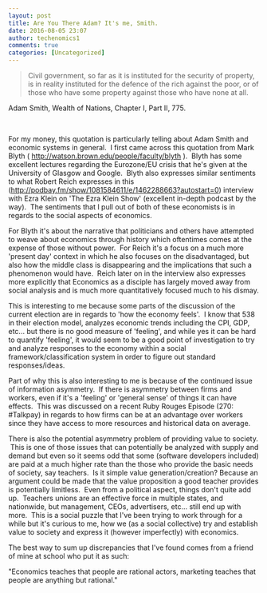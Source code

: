 ```yaml
---
layout: post
title: Are You There Adam? It's me, Smith.
date: 2016-08-05 23:07
author: techenomics1
comments: true
categories: [Uncategorized]
---
```

<blockquote>Civil government, so far as it is instituted for the security of property, is in reality instituted for the defence of the rich against the poor, or of those who have some property against those who have none at all.</blockquote>
Adam Smith, Wealth of Nations, Chapter I, Part II, 775.

&nbsp;

For my money, this quotation is particularly telling about Adam Smith and economic systems in general.  I first came across this quotation from Mark Blyth ( http://watson.brown.edu/people/faculty/blyth ).  Blyth has some excellent lectures regarding the Eurozone/EU crisis that he's given at the University of Glasgow and Google.  Blyth also expresses similar sentiments to what Robert Reich expresses in this (http://podbay.fm/show/1081584611/e/1462288663?autostart=0) interview with Ezra Klein on 'The Ezra Klein Show' (excellent in-depth podcast by the way).  The sentiments that I pull out of both of these economists is in regards to the social aspects of economics.

For Blyth it's about the narrative that politicians and others have attempted to weave about economics through history which oftentimes comes at the expense of those without power.  For Reich it's a focus on a much more 'present day' context in which he also focuses on the disadvantaged, but also how the middle class is disappearing and the implications that such a phenomenon would have.  Reich later on in the interview also expresses more explicitly that Economics as a disciple has largely moved away from social analysis and is much more quantitatively focused much to his dismay.

This is interesting to me because some parts of the discussion of the current election are in regards to 'how the economy feels'.  I know that 538 in their election model, analyzes economic trends including the CPI, GDP, etc... but there is no good measure of 'feeling', and while yes it can be hard to quantify 'feeling', it would seem to be a good point of investigation to try and analyze responses to the economy within a social framework/classification system in order to figure out standard responses/ideas.

Part of why this is also interesting to me is because of the continued issue of information asymmetry.  If there is asymmetry between firms and workers, even if it's a 'feeling' or 'general sense' of things it can have effects.  This was discussed on a recent Ruby Rouges Episode (270: #Talkpay) in regards to how firms can be at an advantage over workers since they have access to more resources and historical data on average.

There is also the potential asymmetry problem of providing value to society.  This is one of those issues that can potentially be analyzed with supply and demand but even so it seems odd that some (software developers included) are paid at a much higher rate than the those who provide the basic needs of society, say teachers.  Is it simple value generation/creation? Because an argument could be made that the value proposition a good teacher provides is potentially limitless.  Even from a political aspect, things don't quite add up.  Teachers unions are an effective force in multiple states, and nationwide, but management, CEOs, advertisers, etc... still end up with more.  This is a social puzzle that I've been trying to work through for a while but it's curious to me, how we (as a social collective) try and establish value to society and express it (however imperfectly) with economics.

The best way to sum up discrepancies that I've found comes from a friend of mine at school who put it as such:

"Economics teaches that people are rational actors, marketing teaches that people are anything but rational."
